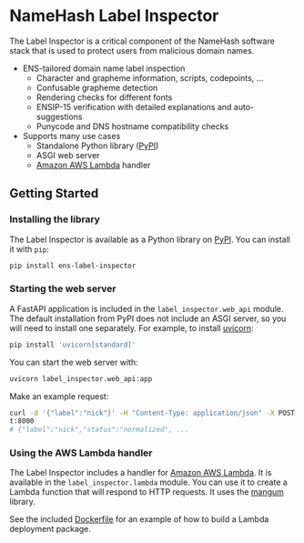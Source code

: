 # NameHash Label Inspector

The Label Inspector is a critical component of the NameHash software stack that is used to protect users from malicious domain names.

* ENS-tailored domain name label inspection
  * Character and grapheme information, scripts, codepoints, ...
  * Confusable grapheme detection
  * Rendering checks for different fonts
  * ENSIP-15 verification with detailed explanations and auto-suggestions
  * Punycode and DNS hostname compatibility checks
* Supports many use cases
  * Standalone Python library ([PyPI](https://pypi.org/project/ens-label-inspector/))
  * ASGI web server
  * [Amazon AWS Lambda](https://aws.amazon.com/lambda/) handler

## Getting Started

### Installing the library

The Label Inspector is available as a Python library on [PyPI](https://pypi.org/project/ens-label-inspector/). You can install it with `pip`:

```bash
pip install ens-label-inspector
```

### Starting the web server

A FastAPI application is included in the `label_inspector.web_api` module. The default installation from PyPI does not include an ASGI server, so you will need to install one separately. For example, to install [uvicorn](https://www.uvicorn.org):

```bash
pip install 'uvicorn[standard]'
```

You can start the web server with:

```bash
uvicorn label_inspector.web_api:app
```

Make an example request:

```bash
curl -d '{"label":"nick"}' -H "Content-Type: application/json" -X POST http://localhos
t:8000
# {"label":"nick","status":"normalized", ...
```

### Using the AWS Lambda handler

The Label Inspector includes a handler for [Amazon AWS Lambda](https://aws.amazon.com/lambda/). It is available in the `label_inspector.lambda` module. You can use it to create a Lambda function that will respond to HTTP requests. It uses the [mangum](https://mangum.io) library.

See the included [Dockerfile](/Dockerfile) for an example of how to build a Lambda deployment package.
